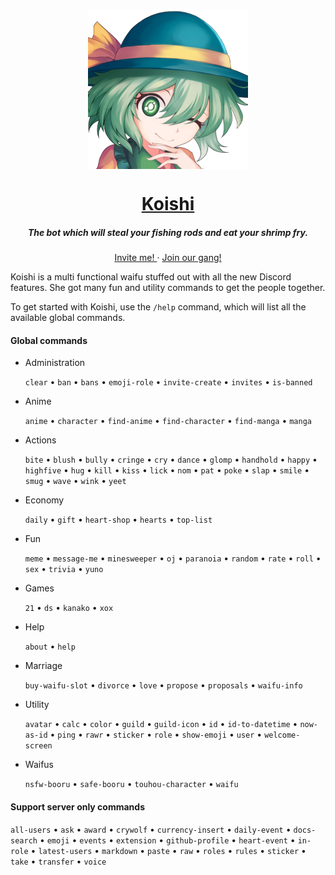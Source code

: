 <p align="center">
    <img
        width="256px" height="256px" align="center" alt="Koishi"
        src="https://raw.githubusercontent.com/HuyaneMatsu/Koishi/master/library/koishi_avatar_0000_by_ashy.png"
    />
</p>

<h1 align="center">
    <b><a href="https://github.com/HuyaneMatsu/koishi">Koishi</a></b>
</h1>

<h5 align="center">
    The bot which will steal your fishing rods and eat your shrimp fry.
</h5>

<p align="center">
    <a href="https://discord.com/oauth2/authorize?client_id=486565096164687885&scope=bot%20applications.commands">
        Invite me!
    </a>
    ·
    <a href="http://discord.gg/3cH2r5d">
        Join our gang!
    </a>
</p>

Koishi is a multi functional waifu stuffed out with all the new Discord features. She got many fun and utility commands
to get the people together.

To get started with Koishi, use the `/help` command, which will list all the available global commands.

#### Global commands

- Administration
    
    `clear` • `ban` • `bans` • `emoji-role` • `invite-create` • `invites` • `is-banned`

- Anime
    
    `anime` • `character` • `find-anime` • `find-character` • `find-manga` • `manga`

- Actions
    
    `bite` • `blush` • `bully` • `cringe` • `cry` • `dance` • `glomp` • `handhold` • `happy` • `highfive` • `hug` •
    `kill` • `kiss` • `lick` • `nom` • `pat` • `poke` • `slap` • `smile` • `smug` • `wave` • `wink` • `yeet`

- Economy
    
    `daily` • `gift` • `heart-shop` • `hearts` • `top-list`

- Fun
    
    `meme` • `message-me` • `minesweeper` • `oj` • `paranoia` • `random` • `rate` • `roll` • `sex` • `trivia` • `yuno`

- Games
    
    `21` • `ds` • `kanako` • `xox`

-  Help
    
    `about` • `help`

-  Marriage
    
    `buy-waifu-slot` • `divorce` • `love` • `propose` • `proposals` • `waifu-info`

- Utility
    
    `avatar` • `calc` • `color` • `guild` • `guild-icon` • `id` • `id-to-datetime` • `now-as-id` • `ping` • `rawr` •
    `sticker` • `role` • `show-emoji` • `user` • `welcome-screen`

- Waifus
    
    `nsfw-booru` • `safe-booru` • `touhou-character` • `waifu`

#### Support server only commands

`all-users` • `ask` • `award` • `crywolf` • `currency-insert` • `daily-event` • `docs-search` • `emoji` • `events` •
`extension` • `github-profile` • `heart-event` • `in-role` • `latest-users` • `markdown` • `paste` • `raw` • `roles` •
`rules` • `sticker` • `take` • `transfer` • `voice`
